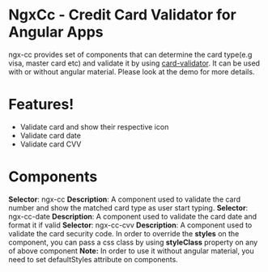 # NgxCc - Credit Card Validator for Angular Apps

ngx-cc provides set of components that can determine the card type(e.g visa, master card etc) and validate it by using [card-validator](https://www.npmjs.com/package/card-validator).
It can be used with or without angular material. Please look at the demo for more details.

# Features!

  - Validate card and show their respective icon 
  - Validate card date
  - Validate card CVV

# Components
 **Selector**: ngx-cc
 **Description**: A component used to validate the card number and show the matched card type as user start typing.
 **Selector**: ngx-cc-date
 **Description**: A component used to validate the card date and format it if valid
  **Selector**: ngx-cc-cvv
 **Description**: A component used to validate the card security code.
 In order to override the **styles** on the component, you can pass a css class by using **styleClass** property on any of above component
 **Note:**  In order to use it without angular material, you need to set defaultStyles attribute on components.
